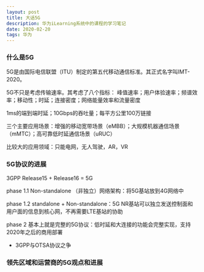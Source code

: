 ```yaml
---
layout: post
title: 大话5G
description: 华为iLearning系统中的课程的学习笔记
date: 2020-02-20
tags: 华为
---
```


### 什么是5G

5G是由国际电信联盟（ITU）制定的第五代移动通信标准。其正式名字叫IMT-2020。

5G不只是考虑传输速率。其考虑了八个指标：
峰值速率；用户体验速率；频谱效率；移动性；时延；连接密度；网络能量效率和流量密度

1ms的端到端时延；10Gbps的吞吐量；每平方公里100万链接

三个主要应用场景：增强的移动宽带场景（eMBB）；大规模机器通信场景（mMTC）；高可靠低时延通信场景（uRUC）

比较大的应用领域：只能电网，无人驾驶，AR，VR

### 5G协议的进展

3GPP Release15 + Release16 = 5G

phase 1.1 Non-standalone （非独立）网络架构：将5G基站放到4G网络中

phase 1.2 standalone + Non-standalone：5G NR基站可以独立发送控制面和
用户面的信息到核心网，不再需要LTE基站的协助

phase 2 基本上就是完整的5G协议：低时延和大连接的功能会完整实现，支持2020年之后的商用部署

* 3GPP与OTSA协议之争

### 领先区域和运营商的5G观点和进展







































